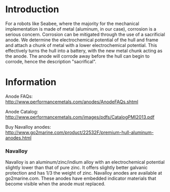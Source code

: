 # Introduction #
For a robots like Seabee, where the majority for the mechanical implementation is made of metal (aluminum, in our case), corrosion is a serious concern. Corrosion can be mitigated through the use of a sacrificial anode. We determine the electrochemical potential of the hull and frame and attach a chunk of metal with a lower electrochemical potential. This effectively turns the hull into a battery, with the new metal chunk acting as the anode. The anode will corrode away before the hull can begin to corrode, hence the description "sacrifical".


# Information #

Anode FAQs: http://www.performancemetals.com/anodes/AnodeFAQs.shtml

Anode Catalog: http://www.performancemetals.com/images/pdfs/CatalogPMI2013.pdf

Buy Navalloy anodes: http://www.go2marine.com/product/22532F/premium-hull-aluminum-anodes.html

### Navalloy ###
Navalloy is an aluminum/zinc/indium alloy with an electrochemical potential slightly lower than that of pure zinc. It offers slightly better galvanic protection and has 1/3 the weight of zinc.
Navalloy anodes are available at go2marine.com. These anodes have embedded indicator materials that become visible when the anode must replaced.